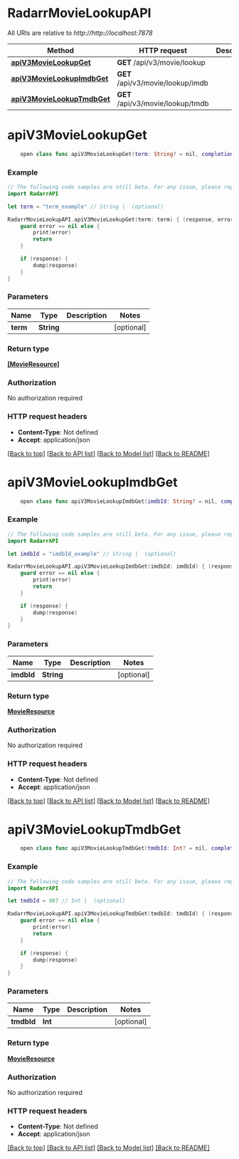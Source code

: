 # RadarrMovieLookupAPI

All URIs are relative to *http://http://localhost:7878*

Method | HTTP request | Description
------------- | ------------- | -------------
[**apiV3MovieLookupGet**](RadarrMovieLookupAPI.md#apiv3movielookupget) | **GET** /api/v3/movie/lookup | 
[**apiV3MovieLookupImdbGet**](RadarrMovieLookupAPI.md#apiv3movielookupimdbget) | **GET** /api/v3/movie/lookup/imdb | 
[**apiV3MovieLookupTmdbGet**](RadarrMovieLookupAPI.md#apiv3movielookuptmdbget) | **GET** /api/v3/movie/lookup/tmdb | 


# **apiV3MovieLookupGet**
```swift
    open class func apiV3MovieLookupGet(term: String? = nil, completion: @escaping (_ data: [MovieResource]?, _ error: Error?) -> Void)
```



### Example
```swift
// The following code samples are still beta. For any issue, please report via http://github.com/OpenAPITools/openapi-generator/issues/new
import RadarrAPI

let term = "term_example" // String |  (optional)

RadarrMovieLookupAPI.apiV3MovieLookupGet(term: term) { (response, error) in
    guard error == nil else {
        print(error)
        return
    }

    if (response) {
        dump(response)
    }
}
```

### Parameters

Name | Type | Description  | Notes
------------- | ------------- | ------------- | -------------
 **term** | **String** |  | [optional] 

### Return type

[**[MovieResource]**](MovieResource.md)

### Authorization

No authorization required

### HTTP request headers

 - **Content-Type**: Not defined
 - **Accept**: application/json

[[Back to top]](#) [[Back to API list]](../README.md#documentation-for-api-endpoints) [[Back to Model list]](../README.md#documentation-for-models) [[Back to README]](../README.md)

# **apiV3MovieLookupImdbGet**
```swift
    open class func apiV3MovieLookupImdbGet(imdbId: String? = nil, completion: @escaping (_ data: MovieResource?, _ error: Error?) -> Void)
```



### Example
```swift
// The following code samples are still beta. For any issue, please report via http://github.com/OpenAPITools/openapi-generator/issues/new
import RadarrAPI

let imdbId = "imdbId_example" // String |  (optional)

RadarrMovieLookupAPI.apiV3MovieLookupImdbGet(imdbId: imdbId) { (response, error) in
    guard error == nil else {
        print(error)
        return
    }

    if (response) {
        dump(response)
    }
}
```

### Parameters

Name | Type | Description  | Notes
------------- | ------------- | ------------- | -------------
 **imdbId** | **String** |  | [optional] 

### Return type

[**MovieResource**](MovieResource.md)

### Authorization

No authorization required

### HTTP request headers

 - **Content-Type**: Not defined
 - **Accept**: application/json

[[Back to top]](#) [[Back to API list]](../README.md#documentation-for-api-endpoints) [[Back to Model list]](../README.md#documentation-for-models) [[Back to README]](../README.md)

# **apiV3MovieLookupTmdbGet**
```swift
    open class func apiV3MovieLookupTmdbGet(tmdbId: Int? = nil, completion: @escaping (_ data: MovieResource?, _ error: Error?) -> Void)
```



### Example
```swift
// The following code samples are still beta. For any issue, please report via http://github.com/OpenAPITools/openapi-generator/issues/new
import RadarrAPI

let tmdbId = 987 // Int |  (optional)

RadarrMovieLookupAPI.apiV3MovieLookupTmdbGet(tmdbId: tmdbId) { (response, error) in
    guard error == nil else {
        print(error)
        return
    }

    if (response) {
        dump(response)
    }
}
```

### Parameters

Name | Type | Description  | Notes
------------- | ------------- | ------------- | -------------
 **tmdbId** | **Int** |  | [optional] 

### Return type

[**MovieResource**](MovieResource.md)

### Authorization

No authorization required

### HTTP request headers

 - **Content-Type**: Not defined
 - **Accept**: application/json

[[Back to top]](#) [[Back to API list]](../README.md#documentation-for-api-endpoints) [[Back to Model list]](../README.md#documentation-for-models) [[Back to README]](../README.md)

